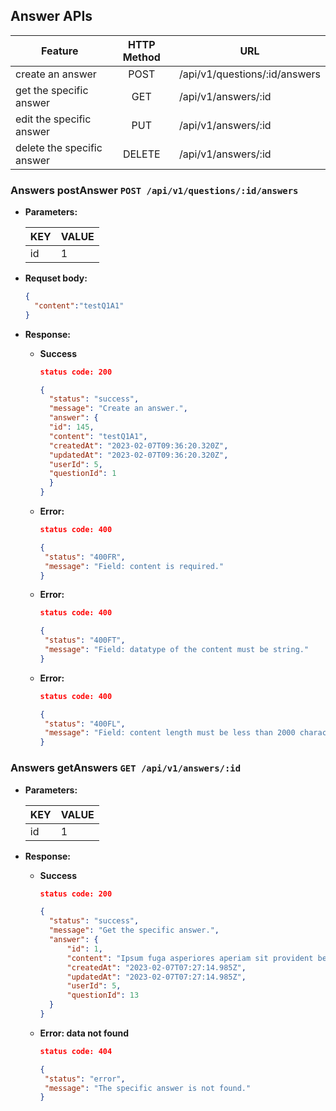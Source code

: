 ## Answer APIs
| Feature | HTTP Method | URL |
| ------- | :-----------: | --- |
| create an answer | POST | /api/v1/questions/:id/answers |
| get the specific answer | GET | /api/v1/answers/:id
| edit the specific answer | PUT | /api/v1/answers/:id |
| delete the specific answer | DELETE | /api/v1/answers/:id |


### Answers postAnswer `POST /api/v1/questions/:id/answers`
  - **Parameters:**

    | KEY | VALUE |
    | --- | ----- |
    | id  | 1     |

  - **Requset body:**
    ```json
    {
      "content":"testQ1A1"
    }
    ```

  - **Response:**
    - **Success**
  
      ```json
      status code: 200
      
      {
        "status": "success",
        "message": "Create an answer.",
        "answer": {
        "id": 145,
        "content": "testQ1A1",
        "createdAt": "2023-02-07T09:36:20.320Z",
        "updatedAt": "2023-02-07T09:36:20.320Z",
        "userId": 5,
        "questionId": 1
        }
      }
      ```

    - **Error:**
       ```json
      status code: 400

      {
        "status": "400FR",
        "message": "Field: content is required."
      }
      ```

    - **Error:**
       ```json
      status code: 400

      {
        "status": "400FT",
        "message": "Field: datatype of the content must be string."
      }
      ```

    - **Error:**
       ```json
      status code: 400

      {
        "status": "400FL",
        "message": "Field: content length must be less than 2000 characters."
      }
      ```

### Answers getAnswers `GET /api/v1/answers/:id`
  - **Parameters:**

    | KEY | VALUE |
    | --- | ----- |
    | id  | 1     |

  - **Response:**
    - **Success**
  
      ```json
      status code: 200
      
      {
        "status": "success",
        "message": "Get the specific answer.",
        "answer": {
            "id": 1,
            "content": "Ipsum fuga asperiores aperiam sit provident beatae esse atque sapiente.",
            "createdAt": "2023-02-07T07:27:14.985Z",
            "updatedAt": "2023-02-07T07:27:14.985Z",
            "userId": 5,
            "questionId": 13
        }
      }
      ```
      
    - **Error: data not found**
       ```json
      status code: 404

      {
        "status": "error",
        "message": "The specific answer is not found."
      }
      ```
